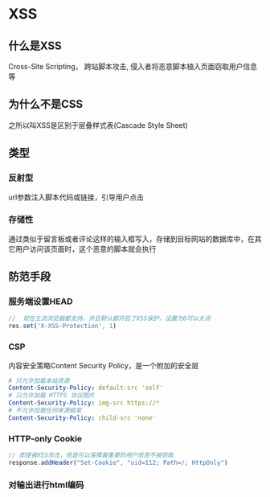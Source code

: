 # XSS

## 什么是XSS
Cross-Site Scripting， 跨站脚本攻击, 侵入者将恶意脚本植入页面窃取用户信息等

## 为什么不是CSS
之所以叫XSS是区别于层叠样式表(Cascade Style Sheet)

## 类型

### 反射型
url参数注入脚本代码或链接，引导用户点击

### 存储性
通过类似于留言板或者评论这样的输入框写入，存储到目标网站的数据库中，在其它用户访问该页面时，这个恶意的脚本就会执行

## 防范手段

### 服务端设置HEAD
```js
//  现在主流浏览器都支持，并且默认都开启了XSS保护，设置为0可以关闭
res.set('X-XSS-Protection', 1)
```

### CSP
内容安全策略Content Security Policy，是一个附加的安全层
``` yml
# 只允许加载本站资源
​Content-Security-Policy: default-src 'self'
# 只允许加载 HTTPS 协议图片
​Content-Security-Policy: img-src https://*
# 不允许加载任何来源框架
​Content-Security-Policy: child-src 'none'
```

### HTTP-only Cookie
```js
// 即使被XSS攻击，但是可以保障最重要的用户信息不被窃取
​response.addHeader("Set-Cookie", "uid=112; Path=/; HttpOnly")
```

### 对输出进行html编码